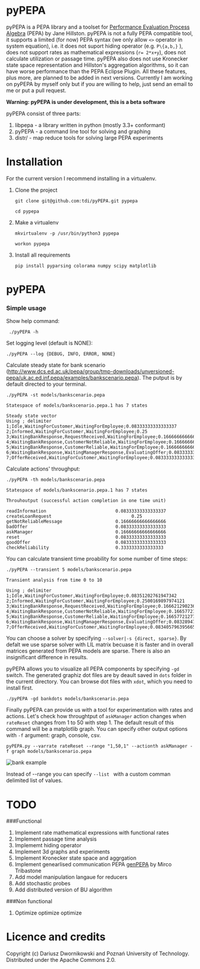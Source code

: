 pyPEPA
======

pyPEPA is a PEPA library and a toolset for [Performance Evaluation Process Algebra](http://www.dcs.ed.ac.uk/pepa/http://www.dcs.ed.ac.uk/pepa/) (PEPA) by Jane
Hillston. pyPEPA is not a fully PEPA compatible tool, it supports a limited (for now) PEPA syntax (we only allow `<>` operator in system equation), i.e. it does not suport hiding operator (e.g. `P\{a,b,}` ), does not support rates as mathematical expressions (`r= 2*x+y`), does not calculate utilization or passage time. pyPEPA also does not use Kronecker state space representation and Hillston's aggregation algorithms, so it can have worse performance than the PEPA Eclipse Plugin.
All these features, plus more, are planned to be added in next versions. Currently I am working on pyPEPA by myself only but if you are willing to help, just send an email to me or put a pull request. 

**Warning: pyPEPA is under development, this is a beta software**


pyPEPA consist of three parts:

 1. libpepa - a library written in python (mostly 3.3+ conformant)
 2. pyPEPA - a command line tool for solving and graphing
 3. distr/ - map reduce tools for solving large PEPA experiments


Installation
============

For the current version I recommend installing in a virtualenv. 

1. Clone the project

    `git clone git@github.com:tdi/pyPEPA.git pypepa`
    
    `cd pypepa`

2. Make a virtualenv

    `mkvirtualenv -p /usr/bin/python3 pypepa`
    
    `workon pypepa`

3. Install all requirements

    `pip install pyparsing colorama numpy scipy matplotlib`


pyPEPA
======

### Simple usage

Show help command:

     ./pyPEPA -h

Set logging level (default is NONE):

    ./pyPEPA --log {DEBUG, INFO, ERROR, NONE}
    
Calculate steady state for bank scenario (http://www.dcs.ed.ac.uk/pepa/group/tmp-downloads/unversioned-pepa/uk.ac.ed.inf.pepa/examples/bankscenario.pepa). The putput is by default directed to your terminal. 

    ./pyPEPA -st models/bankscenario.pepa
    
    Statespace of models/bankscenario.pepa.1 has 7 states 
    
    Steady state vector
    Using ; delimiter
    1;Idle,WaitingForCustomer,WaitingForEmployee;0.08333333333333337
    2;Informed,WaitingForCustomer,WaitingForEmployee;0.25
    3;WaitingBankResponse,RequestReceived,WaitingForEmployee;0.16666666666666666
    4;WaitingBankResponse,CustomerNotReliable,WaitingForEmployee;0.16666666666666666
    5;WaitingBankResponse,CustomerReliable,WaitingForEmployee;0.16666666666666666
    6;WaitingBankResponse,WaitingManagerResponse,EvaluatingOffer;0.08333333333333333
    7;OfferReceived,WaitingForCustomer,WaitingForEmployee;0.08333333333333333
    
Calculate actions' throughput:

    ./pyPEPA -th models/bankscenario.pepa
    
    Statespace of models/bankscenario.pepa.1 has 7 states 

    Throuhoutput (successful action completion in one time unit)
    
    readInformation                          0.08333333333333337
    createLoanRequest                              0.25
    getNotReliableMessage                    0.16666666666666666
    badOffer                                 0.08333333333333333
    askManager                               0.16666666666666666
    reset                                    0.08333333333333333
    goodOffer                                0.08333333333333333
    checkReliability                         0.3333333333333333
    
You can calculate transient time proability for some number of time steps:

    ./pyPEPA --transient 5 models/bankscenario.pepa
    
    Transient analysis from time 0 to 10

    Using ; delimiter
    1;Idle,WaitingForCustomer,WaitingForEmployee;0.08351202761947342
    2;Informed,WaitingForCustomer,WaitingForEmployee;0.2500169897974121
    3;WaitingBankResponse,RequestReceived,WaitingForEmployee;0.16662129023697114
    4;WaitingBankResponse,CustomerNotReliable,WaitingForEmployee;0.16657721277634494
    5;WaitingBankResponse,CustomerReliable,WaitingForEmployee;0.16657721277634485
    6;WaitingBankResponse,WaitingManagerResponse,EvaluatingOffer;0.08328947039778702
    7;OfferReceived,WaitingForCustomer,WaitingForEmployee;0.08340579639566591
    
You can choose a solver by specifying `--solver|-s {direct, sparse}`. By defalt we use sparse solver with LIL matrix becuase it is faster and in overall matrices generated from PEPA models are sparse. There is also an insignificant difference in results. 

pyPEPA allows you to visualize all PEPA components by specifying `-gd` switch. The generated graphiz dot files are by deault saved in `dots` folder in the current directory. You can browse dot files with `xdot`, which you need to install first. 

    ./pyPEPA -gd bankdots models/bankscenario.pepa


Finally pyPEPA can provide us with a tool for experimentation with rates and actions. Let's check how throughtput of `askManager` action changes when `rateReset` changes from 1 to 50 with step 1. The default result of this command will be a matplotlib graph. You can specify other output options with `-f` argument: graph, console, csv. 

    pyPEPA.py --varrate rateReset --range "1,50,1" --actionth askManager -f graph models/bankscenario.pepa


![bank example](https://raw.github.com/tdi/pyPEPA/dev/doc/bankexample.png)


Instead of --range you can specify `--list ` with a custom comman delimited list of values. 


TODO
====

###Functional

 1. Implement rate mathematical expressions with functional rates
 2. Implement passage time analysis
 3. Implememt hiding operator
 4. Implement 3d graphs and experiments
 5. Implement Kronecker state space and aggrgation
 6. Implement genearlised communication PEPA [genPEPA][genpepa] by Mirco Tribastone
 7. Add model manipulation langaue for reducers
 8. Add stochastic probes
 9. Add distributed version of BU algorithm

###Non functional

 1. Optimize optimize optimize



Licence and credits
===================

Copyright (c) Dariusz Dwornikowski and Poznań University of Technology. 
Distributed under the Apache Commons 2.0. 



[genpepa]: http://ieeexplore.ieee.org/xpls/abs_all.jsp?arnumber=6354646 "Generalised Communication for Interacting Agents"


    


